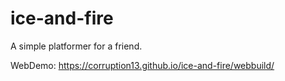 # ice-and-fire
A simple platformer for a friend.

WebDemo: https://corruption13.github.io/ice-and-fire/webbuild/
